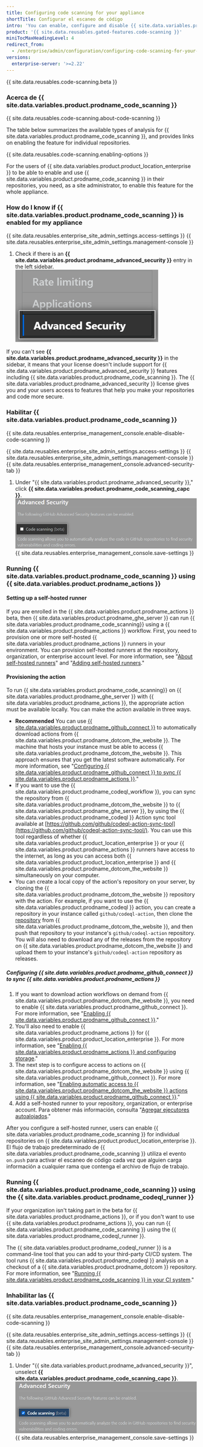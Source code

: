 ```yaml
---
title: Configuring code scanning for your appliance
shortTitle: Configurar el escaneo de código
intro: 'You can enable, configure and disable {{ site.data.variables.product.prodname_code_scanning }} for {{ site.data.variables.product.product_location_enterprise }}. {{ site.data.variables.product.prodname_code_scanning_capc}} allows users to scan code for vulnerabilities and errors.'
product: '{{ site.data.reusables.gated-features.code-scanning }}'
miniTocMaxHeadingLevel: 4
redirect_from:
  - /enterprise/admin/configuration/configuring-code-scanning-for-your-appliance
versions:
  enterprise-server: '>=2.22'
---
```


{{ site.data.reusables.code-scanning.beta }}

### Acerca de {{ site.data.variables.product.prodname_code_scanning }}

{{ site.data.reusables.code-scanning.about-code-scanning }}

The table below summarizes the available types of analysis for {{ site.data.variables.product.prodname_code_scanning }}, and provides links on enabling the feature for individual repositories.

{{ site.data.reusables.code-scanning.enabling-options }}

For the users of {{ site.data.variables.product.product_location_enterprise }} to be able to enable and use {{ site.data.variables.product.prodname_code_scanning }} in their repositories, you need, as a site administrator, to enable this feature for the whole appliance.

### How do I know if {{ site.data.variables.product.prodname_code_scanning }} is enabled for my appliance

{{ site.data.reusables.enterprise_site_admin_settings.access-settings }}
{{ site.data.reusables.enterprise_site_admin_settings.management-console }}
1. Check if there is an **{{ site.data.variables.product.prodname_advanced_security }}** entry in the left sidebar. ![Advanced Security sidebar](/assets/images/enterprise/management-console/sidebar-advanced-security.png)

If you can't see **{{ site.data.variables.product.prodname_advanced_security }}** in the sidebar, it means that your license doesn't include support for {{ site.data.variables.product.prodname_advanced_security }} features including {{ site.data.variables.product.prodname_code_scanning }}. The {{ site.data.variables.product.prodname_advanced_security }} license gives you and your users access to features that help you make your repositories and code more secure.

### Habilitar {{ site.data.variables.product.prodname_code_scanning }}

{{ site.data.reusables.enterprise_management_console.enable-disable-code-scanning }}

{{ site.data.reusables.enterprise_site_admin_settings.access-settings }}
{{ site.data.reusables.enterprise_site_admin_settings.management-console }}
{{ site.data.reusables.enterprise_management_console.advanced-security-tab }}
1. Under "{{ site.data.variables.product.prodname_advanced_security }}," click **{{ site.data.variables.product.prodname_code_scanning_capc }}**. ![Checkbox to enable or disable {{ site.data.variables.product.prodname_code_scanning }}](/assets/images/enterprise/management-console/enable-code-scanning-checkbox.png)
{{ site.data.reusables.enterprise_management_console.save-settings }}


### Running {{ site.data.variables.product.prodname_code_scanning }} using {{ site.data.variables.product.prodname_actions }}

#### Setting up a self-hosted runner

If you are enrolled in the {{ site.data.variables.product.prodname_actions }} beta, then {{ site.data.variables.product.prodname_ghe_server }} can run {{ site.data.variables.product.prodname_code_scanning}} using a {{ site.data.variables.product.prodname_actions }} workflow. First, you need to provision one or more self-hosted {{ site.data.variables.product.prodname_actions }} runners in your environment. You can provision self-hosted runners at the repository, organization, or enterprise account level. For more information, see "[About self-hosted runners](/actions/hosting-your-own-runners/about-self-hosted-runners)" and "[Adding self-hosted runners](/actions/hosting-your-own-runners/adding-self-hosted-runners)."

#### Provisioning the action
To run {{ site.data.variables.product.prodname_code_scanning}} on {{ site.data.variables.product.prodname_ghe_server }} with {{ site.data.variables.product.prodname_actions }}, the appropriate action must be available locally. You can make the action available in three ways.

- **Recommended** You can use [{{ site.data.variables.product.prodname_github_connect }}](/enterprise/admin/configuration/connecting-github-enterprise-server-to-github-enterprise-cloud) to automatically download actions from {{ site.data.variables.product.prodname_dotcom_the_website }}. The machine that hosts your instance must be able to access {{ site.data.variables.product.prodname_dotcom_the_website }}. This approach ensures that you get the latest software automatically. For more information, see "[Configuring {{ site.data.variables.product.prodname_github_connect }} to sync {{ site.data.variables.product.prodname_actions }}](/enterprise/admin/configuration/configuring-code-scanning-for-your-appliance#configuring-github-connect-to-sync-github-actions)."
- If you want to use the {{ site.data.variables.product.prodname_codeql_workflow }}, you can sync the repository from {{ site.data.variables.product.prodname_dotcom_the_website }} to {{ site.data.variables.product.prodname_ghe_server }}, by using the {{ site.data.variables.product.prodname_codeql }} Action sync tool available at [https://github.com/github/codeql-action-sync-tool](https://github.com/github/codeql-action-sync-tool/). You can use this tool regardless of whether {{ site.data.variables.product.product_location_enterprise }} or your {{ site.data.variables.product.prodname_actions }} runners have access to the internet, as long as you can access both {{ site.data.variables.product.product_location_enterprise }} and {{ site.data.variables.product.prodname_dotcom_the_website }} simultaneously on your computer.
- You can create a local copy of the action's repository on your server, by cloning the {{ site.data.variables.product.prodname_dotcom_the_website }} repository with the action. For example, if you want to use the {{ site.data.variables.product.prodname_codeql }} action, you can create a repository in your instance called `github/codeql-action`, then clone the [repository](https://github.com/github/codeql-action) from {{ site.data.variables.product.prodname_dotcom_the_website }}, and then push that repository to your instance's `github/codeql-action` repository. You will also need to download any of the releases from the repository on {{ site.data.variables.product.prodname_dotcom_the_website }} and upload them to your instance's `github/codeql-action` repository as releases.


##### Configuring {{ site.data.variables.product.prodname_github_connect }} to sync {{ site.data.variables.product.prodname_actions }}

1. If you want to download action workflows on demand from {{ site.data.variables.product.prodname_dotcom_the_website }}, you need to enable {{ site.data.variables.product.prodname_github_connect }}. For more information, see "[Enabling {{ site.data.variables.product.prodname_github_connect }}](/enterprise/admin/configuration/connecting-github-enterprise-server-to-github-enterprise-cloud#enabling-github-connect)."
2. You'll also need to enable {{ site.data.variables.product.prodname_actions }} for {{ site.data.variables.product.product_location_enterprise }}. For more information, see "[Enabling {{ site.data.variables.product.prodname_actions }} and configuring storage](/enterprise/admin/github-actions/enabling-github-actions-and-configuring-storage)."
3. The next step is to configure access to actions on {{ site.data.variables.product.prodname_dotcom_the_website }} using {{ site.data.variables.product.prodname_github_connect }}. For more information, see "[Enabling automatic access to {{ site.data.variables.product.prodname_dotcom_the_website }} actions using {{ site.data.variables.product.prodname_github_connect }}](/enterprise/admin/github-actions/enabling-automatic-access-to-githubcom-actions-using-github-connect)."
4. Add a self-hosted runner to your repository, organization, or enterprise account. Para obtener más información, consulta "[Agregar ejecutores autoalojados](/actions/hosting-your-own-runners/adding-self-hosted-runners)."

After you configure a self-hosted runner, users can enable {{ site.data.variables.product.prodname_code_scanning }} for individual repositories on {{ site.data.variables.product.product_location_enterprise }}. El flujo de trabajo predeterminado de {{ site.data.variables.product.prodname_code_scanning }} utiliza el evento `on.push` para activar el escaneo de código cada vez que alguien carga información a cualquier rama que contenga el archivo de flujo de trabajo.

### Running {{ site.data.variables.product.prodname_code_scanning }} using the {{ site.data.variables.product.prodname_codeql_runner }}
If your organization isn't taking part in the beta for {{ site.data.variables.product.prodname_actions }}, or if you don't want to use {{ site.data.variables.product.prodname_actions }}, you can run {{ site.data.variables.product.prodname_code_scanning }} using the {{ site.data.variables.product.prodname_codeql_runner }}.

The {{ site.data.variables.product.prodname_codeql_runner }} is a command-line tool that you can add to your third-party CI/CD system. The tool runs {{ site.data.variables.product.prodname_codeql }} analysis on a checkout of a {{ site.data.variables.product.prodname_dotcom }} repository. For more information, see "[Running {{ site.data.variables.product.prodname_code_scanning }} in your CI system](/github/finding-security-vulnerabilities-and-errors-in-your-code/running-code-scanning-in-your-ci-system)."

### Inhabilitar las {{ site.data.variables.product.prodname_code_scanning }}

{{ site.data.reusables.enterprise_management_console.enable-disable-code-scanning }}

{{ site.data.reusables.enterprise_site_admin_settings.access-settings }}
{{ site.data.reusables.enterprise_site_admin_settings.management-console }}
{{ site.data.reusables.enterprise_management_console.advanced-security-tab }}
1. Under "{{ site.data.variables.product.prodname_advanced_security }}", unselect **{{ site.data.variables.product.prodname_code_scanning_capc }}**. ![Checkbox to enable or disable {{ site.data.variables.product.prodname_code_scanning }}](/assets/images/enterprise/management-console/code-scanning-disable.png)
{{ site.data.reusables.enterprise_management_console.save-settings }}
